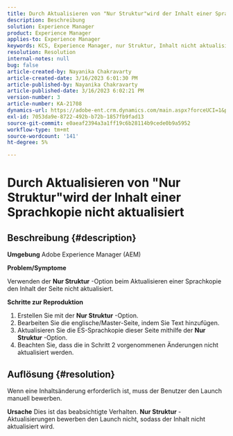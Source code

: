 ```yaml
---
title: Durch Aktualisieren von "Nur Struktur"wird der Inhalt einer Sprachkopie nicht aktualisiert
description: Beschreibung
solution: Experience Manager
product: Experience Manager
applies-to: Experience Manager
keywords: KCS, Experience Manager, nur Struktur, Inhalt nicht aktualisiert in Sprachkopie
resolution: Resolution
internal-notes: null
bug: false
article-created-by: Nayanika Chakravarty
article-created-date: 3/16/2023 6:01:30 PM
article-published-by: Nayanika Chakravarty
article-published-date: 3/16/2023 6:02:21 PM
version-number: 3
article-number: KA-21708
dynamics-url: https://adobe-ent.crm.dynamics.com/main.aspx?forceUCI=1&pagetype=entityrecord&etn=knowledgearticle&id=03c95092-24c4-ed11-83ff-6045bd006793
exl-id: 7053da9e-8722-492b-b72b-1857fb9fad13
source-git-commit: e0aeaf2394a3a1ff19c6b28114b9cede0b9a5952
workflow-type: tm+mt
source-wordcount: '141'
ht-degree: 5%

---
```


# Durch Aktualisieren von &quot;Nur Struktur&quot;wird der Inhalt einer Sprachkopie nicht aktualisiert

## Beschreibung {#description}

<b>Umgebung</b>
Adobe Experience Manager (AEM)

<b>Problem/Symptome</b>

Verwenden der <b>Nur Struktur</b> -Option beim Aktualisieren einer Sprachkopie den Inhalt der Seite nicht aktualisiert.

<b>Schritte zur Reproduktion</b>

1. Erstellen Sie mit der <b>Nur Struktur</b> -Option.
2. Bearbeiten Sie die englische/Master-Seite, indem Sie Text hinzufügen.
3. Aktualisieren Sie die ES-Sprachkopie dieser Seite mithilfe der <b>Nur Struktur</b> -Option.
4. Beachten Sie, dass die in Schritt 2 vorgenommenen Änderungen nicht aktualisiert werden.



## Auflösung {#resolution}


Wenn eine Inhaltsänderung erforderlich ist, muss der Benutzer den Launch manuell bewerben.


<b>Ursache</b>
Dies ist das beabsichtigte Verhalten. <b>Nur Struktur</b> -Aktualisierungen bewerben den Launch nicht, sodass der Inhalt nicht aktualisiert wird.
